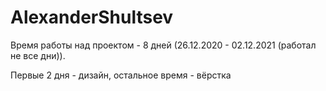 # AlexanderShultsev

<p>Время работы над проектом - 8 дней (26.12.2020 - 02.12.2021 (работал не все дни)).</p>
<p>Первые 2 дня - дизайн, остальное время - вёрстка</p>
